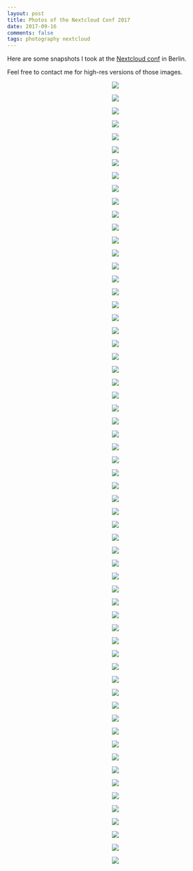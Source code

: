 ```yaml
---
layout: post
title: Photos of the Nextcloud Conf 2017
date: 2017-09-16
comments: false
tags: photography nextcloud
---
```


Here are some snapshots I took at the [Nextcloud conf](https://nextcloud.com/conf/) in Berlin.

Feel free to contact me for high-res versions of those images.

<p align="center"><img src="/assets/20170916_nextcloud_conf/nextcloud_conf_01.jpg"></p>
<p align="center"><img src="/assets/20170916_nextcloud_conf/nextcloud_conf_02.jpg"></p>
<p align="center"><img src="/assets/20170916_nextcloud_conf/nextcloud_conf_03.jpg"></p>
<p align="center"><img src="/assets/20170916_nextcloud_conf/nextcloud_conf_04.jpg"></p>
<p align="center"><img src="/assets/20170916_nextcloud_conf/nextcloud_conf_05.jpg"></p>
<p align="center"><img src="/assets/20170916_nextcloud_conf/nextcloud_conf_06.jpg"></p>
<p align="center"><img src="/assets/20170916_nextcloud_conf/nextcloud_conf_07.jpg"></p>
<p align="center"><img src="/assets/20170916_nextcloud_conf/nextcloud_conf_08.jpg"></p>
<p align="center"><img src="/assets/20170916_nextcloud_conf/nextcloud_conf_09.jpg"></p>
<p align="center"><img src="/assets/20170916_nextcloud_conf/nextcloud_conf_10.jpg"></p>
<p align="center"><img src="/assets/20170916_nextcloud_conf/nextcloud_conf_11.jpg"></p>
<p align="center"><img src="/assets/20170916_nextcloud_conf/nextcloud_conf_12.jpg"></p>
<p align="center"><img src="/assets/20170916_nextcloud_conf/nextcloud_conf_13.jpg"></p>
<p align="center"><img src="/assets/20170916_nextcloud_conf/nextcloud_conf_14.jpg"></p>
<p align="center"><img src="/assets/20170916_nextcloud_conf/nextcloud_conf_15.jpg"></p>
<p align="center"><img src="/assets/20170916_nextcloud_conf/nextcloud_conf_16.jpg"></p>
<p align="center"><img src="/assets/20170916_nextcloud_conf/nextcloud_conf_17.jpg"></p>
<p align="center"><img src="/assets/20170916_nextcloud_conf/nextcloud_conf_18.jpg"></p>
<p align="center"><img src="/assets/20170916_nextcloud_conf/nextcloud_conf_19.jpg"></p>
<p align="center"><img src="/assets/20170916_nextcloud_conf/nextcloud_conf_20.jpg"></p>
<p align="center"><img src="/assets/20170916_nextcloud_conf/nextcloud_conf_21.jpg"></p>
<p align="center"><img src="/assets/20170916_nextcloud_conf/nextcloud_conf_22.jpg"></p>
<p align="center"><img src="/assets/20170916_nextcloud_conf/nextcloud_conf_23.jpg"></p>
<p align="center"><img src="/assets/20170916_nextcloud_conf/nextcloud_conf_24.jpg"></p>
<p align="center"><img src="/assets/20170916_nextcloud_conf/nextcloud_conf_25.jpg"></p>
<p align="center"><img src="/assets/20170916_nextcloud_conf/nextcloud_conf_26.jpg"></p>
<p align="center"><img src="/assets/20170916_nextcloud_conf/nextcloud_conf_27.jpg"></p>
<p align="center"><img src="/assets/20170916_nextcloud_conf/nextcloud_conf_28.jpg"></p>
<p align="center"><img src="/assets/20170916_nextcloud_conf/nextcloud_conf_29.jpg"></p>
<p align="center"><img src="/assets/20170916_nextcloud_conf/nextcloud_conf_30.jpg"></p>
<p align="center"><img src="/assets/20170916_nextcloud_conf/nextcloud_conf_31.jpg"></p>
<p align="center"><img src="/assets/20170916_nextcloud_conf/nextcloud_conf_32.jpg"></p>
<p align="center"><img src="/assets/20170916_nextcloud_conf/nextcloud_conf_33.jpg"></p>
<p align="center"><img src="/assets/20170916_nextcloud_conf/nextcloud_conf_34.jpg"></p>
<p align="center"><img src="/assets/20170916_nextcloud_conf/nextcloud_conf_35.jpg"></p>
<p align="center"><img src="/assets/20170916_nextcloud_conf/nextcloud_conf_36.jpg"></p>
<p align="center"><img src="/assets/20170916_nextcloud_conf/nextcloud_conf_37.jpg"></p>
<p align="center"><img src="/assets/20170916_nextcloud_conf/nextcloud_conf_38.jpg"></p>
<p align="center"><img src="/assets/20170916_nextcloud_conf/nextcloud_conf_39.jpg"></p>
<p align="center"><img src="/assets/20170916_nextcloud_conf/nextcloud_conf_40.jpg"></p>
<p align="center"><img src="/assets/20170916_nextcloud_conf/nextcloud_conf_41.jpg"></p>
<p align="center"><img src="/assets/20170916_nextcloud_conf/nextcloud_conf_42.jpg"></p>
<p align="center"><img src="/assets/20170916_nextcloud_conf/nextcloud_conf_43.jpg"></p>
<p align="center"><img src="/assets/20170916_nextcloud_conf/nextcloud_conf_44.jpg"></p>
<p align="center"><img src="/assets/20170916_nextcloud_conf/nextcloud_conf_45.jpg"></p>
<p align="center"><img src="/assets/20170916_nextcloud_conf/nextcloud_conf_46.jpg"></p>
<p align="center"><img src="/assets/20170916_nextcloud_conf/nextcloud_conf_47.jpg"></p>
<p align="center"><img src="/assets/20170916_nextcloud_conf/nextcloud_conf_48.jpg"></p>
<p align="center"><img src="/assets/20170916_nextcloud_conf/nextcloud_conf_49.jpg"></p>
<p align="center"><img src="/assets/20170916_nextcloud_conf/nextcloud_conf_50.jpg"></p>
<p align="center"><img src="/assets/20170916_nextcloud_conf/nextcloud_conf_51.jpg"></p>
<p align="center"><img src="/assets/20170916_nextcloud_conf/nextcloud_conf_52.jpg"></p>
<p align="center"><img src="/assets/20170916_nextcloud_conf/nextcloud_conf_53.jpg"></p>
<p align="center"><img src="/assets/20170916_nextcloud_conf/nextcloud_conf_54.jpg"></p>
<p align="center"><img src="/assets/20170916_nextcloud_conf/nextcloud_conf_55.jpg"></p>
<p align="center"><img src="/assets/20170916_nextcloud_conf/nextcloud_conf_56.jpg"></p>
<p align="center"><img src="/assets/20170916_nextcloud_conf/nextcloud_conf_57.jpg"></p>
<p align="center"><img src="/assets/20170916_nextcloud_conf/nextcloud_conf_58.jpg"></p>
<p align="center"><img src="/assets/20170916_nextcloud_conf/nextcloud_conf_59.jpg"></p>
<p align="center"><img src="/assets/20170916_nextcloud_conf/nextcloud_conf_60.jpg"></p>
<p align="center"><img src="/assets/20170916_nextcloud_conf/nextcloud_conf_61.jpg"></p>
